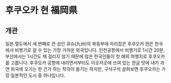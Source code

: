 # 후쿠오카 현 福岡県

## 개관
일본 열도에서 세 번째로 큰 섬인 큐슈(九州)의 북동부에 자리잡은 후쿠오카 현은 한국에서 비행기로 갈 수 있는 가장 가까운 외국입니다. 인천공항에서 비행기로 1시간 20분, 부산에서는 1시간도 채 걸리지 않기 때문에 많은 한국인들이 첫 해외 여행지로 후쿠오카를 고릅니다. 후쿠오카 공항에 내리면서부터도 이곳저곳에 쓰여 있는 한글 탓에 내가 과연 외국에 오기는 한 건가 하는 착각이 들기는 하지만, 구석구석 살펴보면 후쿠오카는 가장 일본적인 도시 중 하나입니다.
